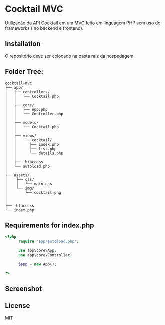 # Cocktail MVC

Utilização da API Cocktail em um MVC feito em linguagem PHP sem uso de frameworks ( no backend e frontend).

## Installation

O repositório deve ser colocado na pasta raiz da hospedagem.


## Folder Tree:
```
cocktail-mvc
├── app/
│   ├── controllers/
│   │   └── Cocktail.php
│   │   
│   ├── core/
│   │   ├── App.php
│   │   └── Controller.php
│   │   
│   ├── models/
│   │   └── Cocktail.php
│   │ 
│   ├── views/
│   │   └── cocktail/
│   │      ├── index.php
│   │      ├── list.php
│   │      └── details.php
│   │      
│   ├── .htaccess
│   └── autoload.php
│
├── assets/
│    ├── css/
│    │   └── main.css
│    └── img/
│        └── cocktail.png
│    
│        
├── .htaccess
└── index.php
```

## Requirements for index.php

```php
<?php
      require 'app/autoload.php';

      use app\core\App;
      use app\core\Controller;

      $app = new App();

?>
```
## Screenshot



## License
[MIT](https://choosealicense.com/licenses/mit/)
